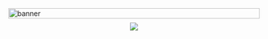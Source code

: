 <div class="banner" style="display: flex; flex-direction: column; position: relative;">
  <img src="./img/github_bg.png" alt="banner" id="banner" width="100%">
  <!-- <div class="social" style="display: flex; flex-direction: column; justify-content: space-between; z-index: 1; position: absolute;">
    <img src="./img/linkedIn.png" href="https://www.linkedin.com/in/harper-e-foley/" alt="linkedin" target="_blank"/>
    <img src="./img/gmail.png" href="mailto:harper.e.foley@gmail.com" alt="gmail" target="_blank"/>
  </div> -->
  <div class="visitors" style="text-align: center; margin: 0.5rem;">
    <img src="https://visitor-badge.glitch.me/badge?page_id=hfoley2013&left_color=blue&right_color=lightgrey">
  </div>
</div>
